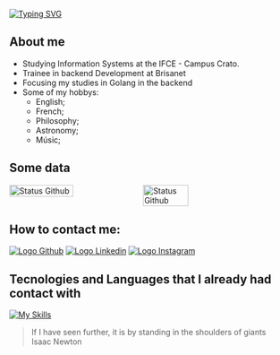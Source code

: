 [![Typing SVG](https://readme-typing-svg.demolab.com?font=Source+Code+Pro&weight=450&size=30&pause=1000&color=FFFFFF&vCenter=true&width=800&lines=My+name+is+Samuel+;Welcome+to+my+profile)](https://git.io/typing-svg)

## About me

- Studying Information Systems at the IFCE - Campus Crato.
- Trainee in backend Development at Brisanet
- Focusing my studies in Golang in the backend
- Some of my hobbys:
  - English;
  - French;
  - Philosophy;
  - Astronomy;
  - Músic;

## Some data
<div style="display:flex;"> 
<img src="https://github-readme-streak-stats.herokuapp.com/?user=thesamuelvitor&theme=dark&hide_border=true" alt="Status Github" width="47.5%">
<img src="https://github-readme-stats.vercel.app/api/top-langs/?username=thesamuelvitor&layout=compact&theme=dark&hide_border=true" alt="Status Github" width="40%">
</div>

## How to contact me:

[![Logo Github](https://skillicons.dev/icons?i=github)](https://github.com/TheSamuelVitor)
[![Logo Linkedin](https://skillicons.dev/icons?i=linkedin)](https://www.linkedin.com/in/samuel-vitor-b07566202/)
[![Logo Instagram](https://skillicons.dev/icons?i=instagram)](https://www.linkedin.com/in/samuel-vitor-b07566202/)

## Tecnologies and Languages that I already had contact with

[![My Skills](https://skillicons.dev/icons?i=go,react,angular,c,cpp,js,html,css,git,postgres,python,vscode,linux,nodejs)](https://skillicons.dev)


> If I have seen further, it is by standing in the shoulders of giants  
> Isaac Newton
